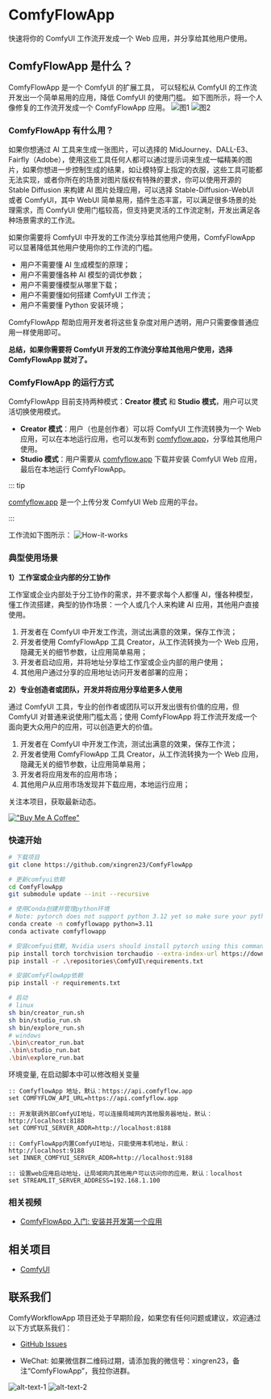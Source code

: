 # ComfyFlowApp

快速将你的 ComfyUI 工作流开发成一个 Web 应用，并分享给其他用户使用。

## ComfyFlowApp 是什么？

ComfyFlowApp 是一个 ComfyUI 的扩展工具， 可以轻松从 ComfyUI 的工作流开发出一个简单易用的应用，降低 ComfyUI 的使用门槛。
如下图所示，将一个人像修复的工作流开发成一个 ComfyFlowApp 应用。
![图1](docs/images/demo-workflow.png)
![图2](docs/images/demo-webapp.png)

### ComfyFlowApp 有什么用？

如果你想通过 AI 工具来生成一张图片，可以选择的 MidJourney、DALL-E3、Fairfly（Adobe），使用这些工具任何人都可以通过提示词来生成一幅精美的图片，如果你想进一步控制生成的结果，如让模特穿上指定的衣服，这些工具可能都无法实现，或者你所在的场景对图片版权有特殊的要求，你可以使用开源的 Stable Diffusion 来构建 AI 图片处理应用，可以选择 Stable-Diffusion-WebUI 或者 ComfyUI，其中 WebUI 简单易用，插件生态丰富，可以满足很多场景的处理需求，而 ComfyUI 使用门槛较高，但支持更灵活的工作流定制，开发出满足各种场景需求的工作流。

如果你需要将 ComfyUI 中开发的工作流分享给其他用户使用，ComfyFlowApp 可以显著降低其他用户使用你的工作流的门槛。

- 用户不需要懂 AI 生成模型的原理；
- 用户不需要懂各种 AI 模型的调优参数；
- 用户不需要懂模型从哪里下载；
- 用户不需要懂如何搭建 ComfyUI 工作流；
- 用户不需要懂 Python 安装环境；

ComfyFlowApp 帮助应用开发者将这些复杂度对用户透明，用户只需要像普通应用一样使用即可。

**总结，如果你需要将 ComfyUI 开发的工作流分享给其他用户使用，选择 ComfyFlowApp 就对了。**

### ComfyFlowApp 的运行方式

ComfyFlowApp 目前支持两种模式：**Creator 模式** 和 **Studio 模式**，用户可以灵活切换使用模式。

- **Creator 模式**：用户（也是创作者）可以将 ComfyUI 工作流转换为一个 Web 应用，可以在本地运行应用，也可以发布到 [comfyflow.app](https://comfyflow.app/)，分享给其他用户使用。
- **Studio 模式**：用户需要从 [comfyflow.app](https://comfyflow.app/) 下载并安装 ComfyUI Web 应用，最后在本地运行 ComfyFlowApp。

::: tip

[comfyflow.app](https://comfyflow.app/) 是一个上传分发 ComfyUI Web 应用的平台。

:::

工作流如下图所示：
![How-it-works](./docs/images/how-it-works.png)

### 典型使用场景

**1）工作室或企业内部的分工协作**

工作室或企业内部处于分工协作的需求，并不要求每个人都懂 AI，懂各种模型，懂工作流搭建，典型的协作场景：一个人或几个人来构建 AI 应用，其他用户直接使用。

1. 开发者在 ComfyUI 中开发工作流，测试出满意的效果，保存工作流；
2. 开发者使用 ComfyFlowApp 工具 Creator，从工作流转换为一个 Web 应用，隐藏无关的细节参数，让应用简单易用；
3. 开发者启动应用，并将地址分享给工作室或企业内部的用户使用；
4. 其他用户通过分享的应用地址访问开发者部署的应用；

**2）专业创造者或团队，开发并将应用分享给更多人使用**

通过 ComfyUI 工具，专业的创作者或团队可以开发出很有价值的应用，但 ComfyUI 对普通来说使用门槛太高；使用 ComfyFlowApp 将工作流开发成一个面向更大众用户的应用，可以创造更大的价值。

1. 开发者在 ComfyUI 中开发工作流，测试出满意的效果，保存工作流；
2. 开发者使用 ComfyFlowApp 工具 Creator，从工作流转换为一个 Web 应用，隐藏无关的细节参数，让应用简单易用；
3. 开发者将应用发布的应用市场；
4. 其他用户从应用市场发现并下载应用，本地运行应用；

关注本项目，获取最新动态。

[!["Buy Me A Coffee"](https://www.buymeacoffee.com/assets/img/custom_images/orange_img.png)](https://www.buymeacoffee.com/comfyflow)

### 快速开始

```bash
# 下载项目
git clone https://github.com/xingren23/ComfyFlowApp

# 更新comfyui依赖
cd ComfyFlowApp
git submodule update --init --recursive

# 使用Conda创建并管理python环境
# Note: pytorch does not support python 3.12 yet so make sure your python version is 3.11 or earlier.
conda create -n comfyflowapp python=3.11
conda activate comfyflowapp

# 安装comfyui依赖, Nvidia users should install pytorch using this command:
pip install torch torchvision torchaudio --extra-index-url https://download.pytorch.org/whl/cu121
pip install -r .\repositories\ComfyUI\requirements.txt

# 安装ComfyFlowApp依赖
pip install -r requirements.txt

# 启动
# linux
sh bin/creator_run.sh
sh bin/studio_run.sh
sh bin/explore_run.sh
# windows
.\bin\creator_run.bat
.\bin\studio_run.bat
.\bin\explore_run.bat
```

环境变量, 在启动脚本中可以修改相关变量

```
:: ComfyflowApp 地址，默认：https://api.comfyflow.app
set COMFYFLOW_API_URL=https://api.comfyflow.app

:: 开发联调外部ComfyUI地址，可以连接局域网内其他服务器地址，默认：http://localhost:8188
set COMFYUI_SERVER_ADDR=http://localhost:8188

:: ComfyFlowApp内置ComfyUI地址，只能使用本机地址，默认：http://localhost:9188
set INNER_COMFYUI_SERVER_ADDR=http://localhost:9188

:: 设置web应用启动地址，让局域网内其他用户可以访问你的应用，默认：localhost
set STREAMLIT_SERVER_ADDRESS=192.168.1.100
```

### 相关视频

- [ComfyFlowApp 入门: 安装并开发第一个应用](https://www.youtube.com/watch?v=glRO1q4IAI0&t=6s&ab_channel=ZhiguoWang)

## 相关项目

- [ComfyUI](https://github.com/comfyanonymous/ComfyUI)

## 联系我们

ComfyWorkflowApp 项目还处于早期阶段，如果您有任何问题或建议，欢迎通过以下方式联系我们：

- [GitHub Issues](https://github.com/xingren23/ComfyWorkflowApp/issues)

- WeChat: 如果微信群二维码过期，请添加我的微信号：xingren23，备注“ComfyFlowApp”，我拉你进群。

![alt-text-1](docs/images/WechatGroup.jpg "title-1") ![alt-text-2](docs/images/wechat-xingren23.jpg "title-2")

